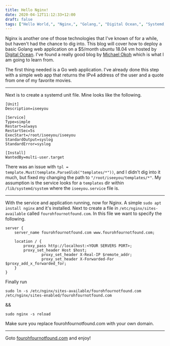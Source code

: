 ```yaml
---
title: Hello Nginx!
date: 2020-04-12T11:12:33+12:00
draft: false
tags: ["Hello World,", "Nginx,", "Golang,", "Digital Ocean,", "Systemd,", "Web Development"]
---
```


Nginx is another one of those technologies that I've known of for a while, but haven't had the chance to dig into. This blog will cover how to deploy a basic Golang web application on a $5/month ubuntu 18.04 vm hosted by [Digital Ocean](https://www.digitalocean.com). I've found a really good blog by [Michael Okoh](https://www.digitalocean.com/community/tutorials/how-to-deploy-a-go-web-application-using-nginx-on-ubuntu-18-04) which is what I am going to learn from.

The first thing needed is a Go web application. I've already done this step with a simple web app that returns the IPv4 address of the user and a quote from one of my favorite movies. 

---

Next is to create a systemd unit file. Mine looks like the following.

```
[Unit]
Description=iseeyou

[Service]
Type=simple
Restart=always
RestartSec=5s
ExecStart=/root/iseeyou/iseeyou
StandardOutput=syslog
StandardError=syslog

[Install]
WantedBy=multi-user.target
```

There was an issue with `tpl = template.Must(template.ParseGlob("templates/*"))`, and I didn't dig into it much, but fixed my changing the path to `"/root/iseeyou/templates/*"`. My assumption is the service looks for a `templates` dir within `/lib/systemd/system` where the `iseeyou.service` file is. 

---

With the service and application running, now for Nginx. A simple `sudo apt install nginx` and it's installed. Next to create a file in `/etc/nginx/sites-available` called `fourohfournotfound.com`. In this file we want to specify the following.

```
server {
	server_name fourohfournotfound.com www.fourohfournotfound.com;

	location / {
		proxy_pass http://localhost:<YOUR SERVERS PORT>;
		proxy_set_header Host $host;
                proxy_set_header X-Real-IP $remote_addr;
                proxy_set_header X-Forwarded-For $proxy_add_x_forwarded_for;
	}
}
```

Finally run

`sudo ln -s /etc/nginx/sites-available/fourohfournotfound.com /etc/nginx/sites-enabled/fourohfournotfound.com`

&&

`sudo nginx -s reload`

Make sure you replace fourohfournotfound.com with your own domain.

---

Goto [fourohfournotfound.com](http://fourohfournotfound.com) and enjoy!
